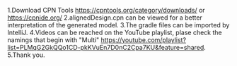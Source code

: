 1.Download CPN Tools https://cpntools.org/category/downloads/ or https://cpnide.org/
2.alignedDesign.cpn can be viewed for a better interpretation of the generated model.
3.The gradle files can be imported by IntelliJ.
4.Videos can be reached on the YouTube playlist, plase check the namings that begin with "Multi" https://youtube.com/playlist?list=PLMqG2GkQQo1CD-pkKVuEn7D0nC2Cpa7KU&feature=shared.
5.Thank you.
